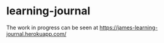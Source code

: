 # learning-journal

The work in progress can be seen at
https://james-learning-journal.herokuapp.com/